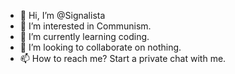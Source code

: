 - 👋 Hi, I’m @Signalista
- 👀 I’m interested in Communism.
- 🌱 I’m currently learning coding.
- 💞️ I’m looking to collaborate on nothing.
- 📫 How to reach me? Start a private chat with me.

<!---
Serrrrendipity/Serrrrendipity is a ✨ special ✨ repository because its `README.md` (this file) appears on your GitHub profile.
You can click the Preview link to take a look at your changes.
--->
